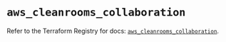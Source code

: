 # `aws_cleanrooms_collaboration`

Refer to the Terraform Registry for docs: [`aws_cleanrooms_collaboration`](https://registry.terraform.io/providers/hashicorp/aws/5.32.0/docs/resources/cleanrooms_collaboration).
